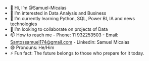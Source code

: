 - 👋 Hi, I’m @Samuel-Micaias
- 👀 I’m interested in Data Analysis and Business
- 🌱 I’m currently learning Python, SQL, Power BI, IA and news technologies
- 💞️ I’m looking to collaborate on projects of Data
- 📫 How to reach me - Phone: 11 932253503 - Email: Santossamuel174@gmail.com - Linkedin: Samuel Micaias
- 😄 Pronouns: He/Him
- ⚡ Fun fact: The future belongs to those who prepare for it today.

<!---
Samuel-Micaias/Samuel-Micaias is a ✨ special ✨ repository because its `README.md` (this file) appears on your GitHub profile.
You can click the Preview link to take a look at your changes.
--->
